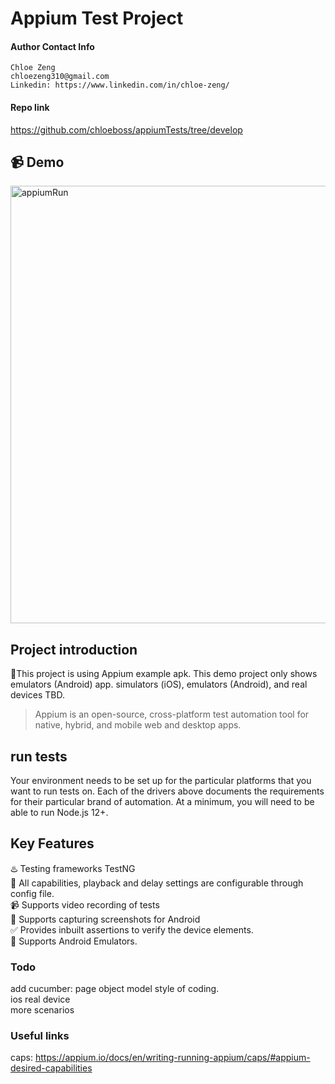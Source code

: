# Appium Test Project

#### Author Contact Info
```
Chloe Zeng
chloezeng310@gmail.com
Linkedin: https://www.linkedin.com/in/chloe-zeng/
```
#### Repo link
https://github.com/chloeboss/appiumTests/tree/develop

## 📹 Demo
<img src="images/appiumRun.gif" alt="appiumRun" width="700"/>

## Project introduction
📱This project is using Appium example apk. This demo project only shows emulators (Android) app. simulators (iOS), emulators (Android), and real devices TBD.

> Appium is an open-source, cross-platform test automation tool for native, hybrid, and mobile web and desktop apps.

## run tests
Your environment needs to be set up for the particular platforms that you want to run tests on. Each of the drivers above documents the requirements for their particular brand of automation. At a minimum, you will need to be able to run Node.js 12+.

## Key Features
♨️ Testing frameworks TestNG\
🔨 All capabilities, playback and delay settings are configurable through config file.\
📹 Supports video recording of tests\
🗾 Supports capturing screenshots for Android\
✅ Provides inbuilt assertions to verify the device elements.\
📱 Supports Android Emulators.

### Todo
add cucumber: page object model style of coding.\
ios real device\
more scenarios

### Useful links
caps: https://appium.io/docs/en/writing-running-appium/caps/#appium-desired-capabilities
